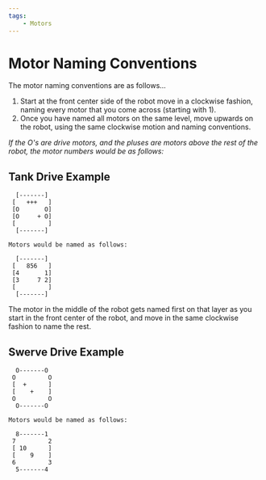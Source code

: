 ```yaml
---
tags:
    - Motors
---
```


# Motor Naming Conventions

The motor naming conventions are as follows...

1. Start at the front center side of the robot move in a clockwise fashion, naming every motor that you come across (starting with 1). 
2. Once you have named all motors on the same level, move upwards on the robot, using the same clockwise motion and naming conventions. 


*If the O's are drive motors, and the pluses are motors above the rest of the robot, the motor numbers would be as follows:*

## Tank Drive Example

```text
  [-------]
 [   +++   ]
 [O       O]
 [O     + O]
 [         ]
  [-------]

Motors would be named as follows:

  [-------]
 [   856   ]
 [4       1]
 [3     7 2]
 [         ]
  [-------]

```

The motor in the middle of the robot gets named first on that layer as you start in the front center of the robot, and move in the same clockwise fashion to name the rest.

## Swerve Drive Example

```text
  O-------O
 O         O
 [  +      ]
 [    +    ]
 O         O
  O-------O

Motors would be named as follows:

  8-------1
 7         2
 [ 10      ]
 [    9    ]
 6         3
  5-------4
```
